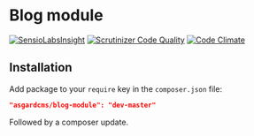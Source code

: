 # Blog module

[![SensioLabsInsight](https://insight.sensiolabs.com/projects/c54f38d9-20fb-41e8-b2be-bdeb7144ad4b/mini.png)](https://insight.sensiolabs.com/projects/c54f38d9-20fb-41e8-b2be-bdeb7144ad4b)
[![Scrutinizer Code Quality](https://scrutinizer-ci.com/g/AsgardCms/Blog/badges/quality-score.png?b=master)](https://scrutinizer-ci.com/g/AsgardCms/Blog/?branch=master)
[![Code Climate](https://codeclimate.com/github/AsgardCms/Blog/badges/gpa.svg)](https://codeclimate.com/github/AsgardCms/Blog)

## Installation

Add package to your `require` key in the `composer.json` file:

``` json
"asgardcms/blog-module": "dev-master"
```

Followed by a composer update.
